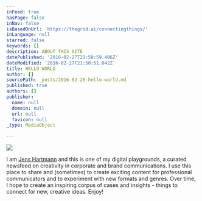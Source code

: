 ```yaml
---
inFeed: true
hasPage: false
inNav: false
isBasedOnUrl: 'https://thegrid.ai/connectingthings/'
inLanguage: null
starred: false
keywords: []
description: ABOUT THIS SITE
datePublished: '2016-02-27T21:50:59.406Z'
dateModified: '2016-02-27T21:50:51.042Z'
title: HELLO WORLD
author: []
sourcePath: _posts/2016-02-26-hello-world.md
published: true
authors: []
publisher:
  name: null
  domain: null
  url: null
  favicon: null
_type: MediaObject

---
```

![](https://s3-us-west-2.amazonaws.com/the-grid-img/p/189e427cb9d22c940c310ab4a92749e68cf0b590.jpg)

I am [Jens Hartmann][0] and this is one of my digital playgrounds, a curated newsfeed on creativity in corporate and brand communications. I use this place to share and (sometimes) to create exciting content for professional communicators and to experiment with new formats and genres. Over time, I hope to create an inspiring corpus of cases and insights - things to connect for new, creative ideas. Enjoy!

[0]: http://www.twitter.com/marginalien